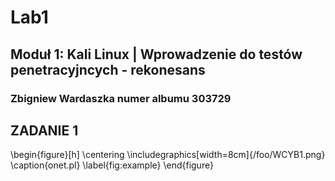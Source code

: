 # Lab1
## Moduł 1: Kali Linux | Wprowadzenie do testów penetracyjncych - rekonesans
### Zbigniew Wardaszka numer albumu 303729

## ZADANIE 1

\begin{figure}[h]
  \centering
   \includegraphics[width=8cm]{/foo/WCYB1.png}
  \caption{onet.pl}
  \label{fig:example}
\end{figure}
